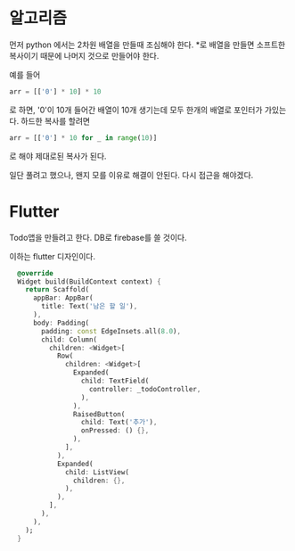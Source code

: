 # 알고리즘
먼저 python 에서는 2차원 배열을 만들때 조심해야 한다.
*로 배열을 만들면 소프트한 복사이기 때문에 나머지 것으로 만들어야 한다.

예를 들어
```python
arr = [['0'] * 10] * 10
```
로 하면, '0'이 10개 들어간 배열이 10개 생기는데 모두 한개의 배열로 포인터가 가있는다.
하드한 복사를 할려면
```python
arr = [['0'] * 10 for _ in range(10)]
```
로 해야 제대로된 복사가 된다.

일단 풀려고 했으나, 왠지 모를 이유로 해결이 안된다.
다시 접근을 해야겠다.

# Flutter
Todo앱을 만들려고 한다.
DB로 firebase를 쓸 것이다.

이하는 flutter 디자인이다. 
```dart
  @override
  Widget build(BuildContext context) {
    return Scaffold(
      appBar: AppBar(
        title: Text('남은 할 일'),
      ),
      body: Padding(
        padding: const EdgeInsets.all(8.0),
        child: Column(
          children: <Widget>[
            Row(
              children: <Widget>[
                Expanded(
                  child: TextField(
                    controller: _todoController,
                  ),
                ),
                RaisedButton(
                  child: Text('추가'),
                  onPressed: () {},
                ),
              ],
            ),
            Expanded(
              child: ListView(
                children: {},
              ),
            ),
          ],
        ),
      ),
    );
  }
```
